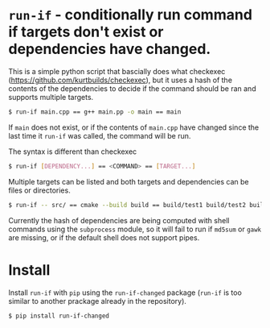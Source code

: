 # `run-if` - conditionally run command if targets don't exist or dependencies have changed.

This is a simple python script that bascially does what checkexec (https://github.com/kurtbuilds/checkexec), but it uses a hash
of the contents of the dependencies to decide if the command should be ran and supports multiple targets.

```bash
$ run-if main.cpp == g++ main.pp -o main == main
```

If `main` does not exist, or if the contents of `main.cpp` have changed since the last time it `run-if` was called,
the command will be run.

The syntax is different than checkexec
```bash
$ run-if [DEPENDENCY...] == <COMMAND> == [TARGET...]
```

Multiple targets can be listed and both targets and dependencies can be files or directories.

```bash
$ run-if -- src/ == cmake --build build == build/test1 build/test2 build/data/
```

Currently the hash of dependencies are being computed with shell commands using the `subprocess` module, so it will fail to run
if `md5sum` or `gawk` are missing, or if the default shell does not support pipes.


# Install

Install `run-if` with `pip` using the `run-if-changed` package (`run-if` is too similar to another prackage already in the repository).

```bash
$ pip install run-if-changed
```

